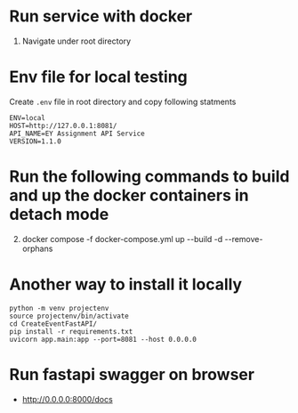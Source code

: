 # Run service with docker 
1. Navigate under root directory

# Env file for local testing
Create `.env` file in root directory and copy following statments
```
ENV=local
HOST=http://127.0.0.1:8081/
API_NAME=EY Assignment API Service
VERSION=1.1.0
```

# Run the following commands to build and up the docker containers in detach mode
2. docker compose -f docker-compose.yml up --build -d --remove-orphans
# Another way to install it locally
```
python -m venv projectenv
source projectenv/bin/activate  
cd CreateEventFastAPI/
pip install -r requirements.txt
uvicorn app.main:app --port=8081 --host 0.0.0.0
```

# Run fastapi swagger on browser
 - http://0.0.0.0:8000/docs
